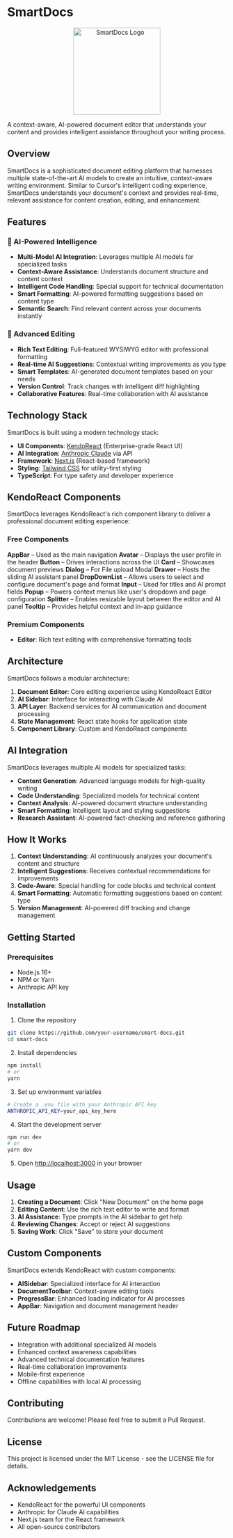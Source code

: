 # SmartDocs

<p align="center">
  <img src="https://b4slusdeu7.ufs.sh/f/WtrbKSQbxOe7AHhjy7KFm0YBwnQ79yXJkIAhE4HlV2sCqfog" alt="SmartDocs Logo" width="200"/>
</p>

A context-aware, AI-powered document editor that understands your content and provides intelligent assistance throughout your writing process.

## Overview

SmartDocs is a sophisticated document editing platform that harnesses multiple state-of-the-art AI models to create an intuitive, context-aware writing environment. Similar to Cursor's intelligent coding experience, SmartDocs understands your document's context and provides real-time, relevant assistance for content creation, editing, and enhancement.

## Features

### 🤖 AI-Powered Intelligence

- **Multi-Model AI Integration**: Leverages multiple AI models for specialized tasks
- **Context-Aware Assistance**: Understands document structure and content context
- **Intelligent Code Handling**: Special support for technical documentation
- **Smart Formatting**: AI-powered formatting suggestions based on content type
- **Semantic Search**: Find relevant content across your documents instantly

### 📝 Advanced Editing

- **Rich Text Editing**: Full-featured WYSIWYG editor with professional formatting
- **Real-time AI Suggestions**: Contextual writing improvements as you type
- **Smart Templates**: AI-generated document templates based on your needs
- **Version Control**: Track changes with intelligent diff highlighting
- **Collaborative Features**: Real-time collaboration with AI assistance

## Technology Stack

SmartDocs is built using a modern technology stack:

- **UI Components**: [KendoReact](https://www.telerik.com/kendo-react-ui/) (Enterprise-grade React UI)
- **AI Integration**: [Anthropic Claude](https://www.anthropic.com/) via API
- **Framework**: [Next.js](https://nextjs.org/) (React-based framework)
- **Styling**: [Tailwind CSS](https://tailwindcss.com/) for utility-first styling
- **TypeScript**: For type safety and developer experience

## KendoReact Components

SmartDocs leverages KendoReact's rich component library to deliver a professional document editing experience:

### Free Components

**AppBar** – Used as the main navigation
**Avatar** – Displays the user profile in the header
**Button** – Drives interactions across the UI
**Card** – Showcases document previews
**Dialog** – For File upload Modal
**Drawer** – Hosts the sliding AI assistant panel
**DropDownList** – Allows users to select and configure document's page and format
**Input** – Used for titles and AI prompt fields
**Popup** – Powers context menus like user's dropdown and page configuration
**Splitter** – Enables resizable layout between the editor and AI panel
**Tooltip** – Provides helpful context and in-app guidance

### Premium Components

- **Editor**: Rich text editing with comprehensive formatting tools

## Architecture

SmartDocs follows a modular architecture:

1. **Document Editor**: Core editing experience using KendoReact Editor
2. **AI Sidebar**: Interface for interacting with Claude AI
3. **API Layer**: Backend services for AI communication and document processing
4. **State Management**: React state hooks for application state
5. **Component Library**: Custom and KendoReact components

## AI Integration

SmartDocs leverages multiple AI models for specialized tasks:

- **Content Generation**: Advanced language models for high-quality writing
- **Code Understanding**: Specialized models for technical content
- **Context Analysis**: AI-powered document structure understanding
- **Smart Formatting**: Intelligent layout and styling suggestions
- **Research Assistant**: AI-powered fact-checking and reference gathering

## How It Works

1. **Context Understanding**: AI continuously analyzes your document's content and structure
2. **Intelligent Suggestions**: Receives contextual recommendations for improvements
3. **Code-Aware**: Special handling for code blocks and technical content
4. **Smart Formatting**: Automatic formatting suggestions based on content type
5. **Version Management**: AI-powered diff tracking and change management

## Getting Started

### Prerequisites

- Node.js 16+
- NPM or Yarn
- Anthropic API key

### Installation

1. Clone the repository
```bash
git clone https://github.com/your-username/smart-docs.git
cd smart-docs
```

2. Install dependencies
```bash
npm install
# or
yarn
```

3. Set up environment variables
```bash
# Create a .env file with your Anthropic API key
ANTHROPIC_API_KEY=your_api_key_here
```

4. Start the development server
```bash
npm run dev
# or
yarn dev
```

5. Open [http://localhost:3000](http://localhost:3000) in your browser

## Usage

1. **Creating a Document**: Click "New Document" on the home page
2. **Editing Content**: Use the rich text editor to write and format
3. **AI Assistance**: Type prompts in the AI sidebar to get help
4. **Reviewing Changes**: Accept or reject AI suggestions
5. **Saving Work**: Click "Save" to store your document

## Custom Components

SmartDocs extends KendoReact with custom components:

- **AISidebar**: Specialized interface for AI interaction
- **DocumentToolbar**: Context-aware editing tools
- **ProgressBar**: Enhanced loading indicator for AI processes
- **AppBar**: Navigation and document management header

## Future Roadmap

- Integration with additional specialized AI models
- Enhanced context awareness capabilities
- Advanced technical documentation features
- Real-time collaboration improvements
- Mobile-first experience
- Offline capabilities with local AI processing

## Contributing

Contributions are welcome! Please feel free to submit a Pull Request.

## License

This project is licensed under the MIT License - see the LICENSE file for details.

## Acknowledgements

- KendoReact for the powerful UI components
- Anthropic for Claude AI capabilities
- Next.js team for the React framework
- All open-source contributors
